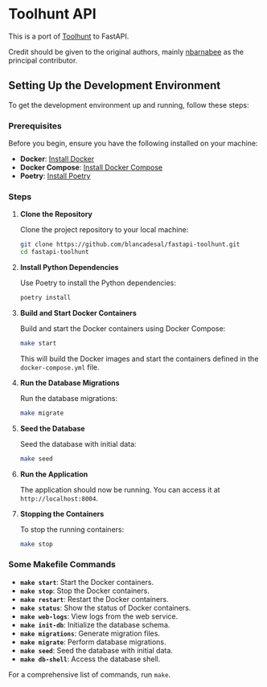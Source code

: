 # Toolhunt API

This is a port of [Toolhunt](https://github.com/wikimedia/toolhunt) to FastAPI.

Credit should be given to the original authors, mainly [nbarnabee](https://github.com/nbarnabee) as the principal contributor.

## Setting Up the Development Environment

To get the development environment up and running, follow these steps:

### Prerequisites

Before you begin, ensure you have the following installed on your machine:

- **Docker**: [Install Docker](https://docs.docker.com/get-docker/)
- **Docker Compose**: [Install Docker Compose](https://docs.docker.com/compose/install/)
- **Poetry**: [Install Poetry](https://python-poetry.org/docs/#installation)

### Steps

1. **Clone the Repository**

   Clone the project repository to your local machine:

   ```sh
   git clone https://github.com/blancadesal/fastapi-toolhunt.git
   cd fastapi-toolhunt
   ```

2. **Install Python Dependencies**

   Use Poetry to install the Python dependencies:

   ```sh
   poetry install
   ```

3. **Build and Start Docker Containers**

   Build and start the Docker containers using Docker Compose:

   ```sh
   make start
   ```

   This will build the Docker images and start the containers defined in the `docker-compose.yml` file.

4. **Run the Database Migrations**

   Run the database migrations:

   ```sh
   make migrate
   ```

5. **Seed the Database**

   Seed the database with initial data:

   ```sh
   make seed
   ```

6. **Run the Application**

   The application should now be running. You can access it at `http://localhost:8004`.

7. **Stopping the Containers**

   To stop the running containers:

   ```sh
   make stop
   ```

### Some Makefile Commands

- **`make start`**: Start the Docker containers.
- **`make stop`**: Stop the Docker containers.
- **`make restart`**: Restart the Docker containers.
- **`make status`**: Show the status of Docker containers.
- **`make web-logs`**: View logs from the web service.
- **`make init-db`**: Initialize the database schema.
- **`make migrations`**: Generate migration files.
- **`make migrate`**: Perform database migrations.
- **`make seed`**: Seed the database with initial data.
- **`make db-shell`**: Access the database shell.

For a comprehensive list of commands, run `make`.
